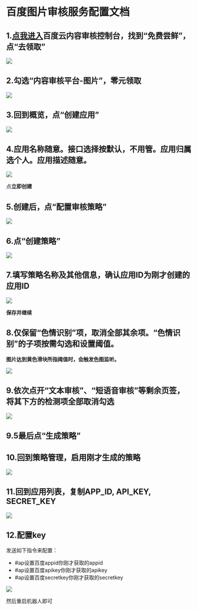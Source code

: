 # 百度图片审核服务配置文档

## 1.[**点我进入**](https://console.bce.baidu.com/ai/?fromai=1#/ai/antiporn/overview/index "点我进入")百度云内容审核控制台，找到“免费尝鲜”，点“****去领取****”

![](image/image_e_Szu8O4Wt.jpg)

## 2.勾选“内容审核平台-图片”，零元领取

![](image/image_Aum0A7mD_h.jpg)

## 3.回到概览，点“创建应用”

![](image/image_z8m8ttytHJ.jpg)

## 4.应用名称随意。接口选择按默认，不用管。应用归属选个人。应用描述随意。

![](image/image_0qDT_VHqJW.jpg)

点**立即创建**

## 5.创建后，点“配置审核策略”

![](image/image_GBMT_4MY2H.jpg)

## 6.点“创建策略”

![](image/image_juxg0dZUV2.jpg)

## 7.填写策略名称及其他信息，确认应用ID为刚才创建的应用ID

![](image/image_QOH2Enz6mk.jpg)

**保存并继续**

## 8.****仅保留****“色情识别”项，****取消全部****其余项。“色情识别”的子项按需勾选和设置阈值。

**图片达到黄色滑块所指阈值时，会触发色图监听。**

![](image/image_QWjiVRHcQx.jpg)

## 9.依次点开“文本审核”、“短语音审核”等剩余页签，将其下方的检测项****全部取消****勾选

![](image/image_ZqffzTss3P.jpg)

## 9.5最后点“生成策略”

## 10.回到策略管理，启用刚才生成的策略

![](image/image_JA1iX3w3cc.jpg)

## 11.回到应用列表，复制APP\_ID, API\_KEY, SECRET\_KEY

![](image/image_rmP0mCdE3f.jpg)

## 12.配置key

发送如下指令来配置：

-   \#ap设置百度appid你刚才获取的appid
-   \#ap设置百度apikey你刚才获取的apikey
-   \#ap设置百度secretkey你刚才获取的secretkey

![](image/image_AoRl5F6f-T.jpg)

然后重启机器人即可
